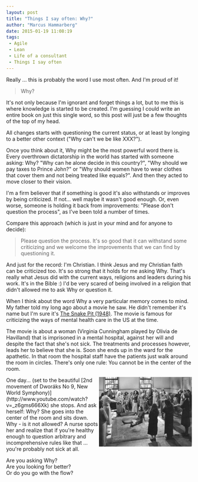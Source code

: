 ```yaml
---
layout: post
title: "Things I say often: Why?"
author: "Marcus Hammarberg"
date: 2015-01-19 11:08:19
tags:
 - Agile
 - Lean
 - Life of a consultant
 - Things I say often
---
```


Really ... this is probably the word I use most often. And I'm proud of it!

<blockquote>Why?</blockquote>

It's not only because I'm ignorant and forget things a lot, but to me this is where knowledge is started to be created. I'm guessing I could write an entire book on just this single word, so this post will just be a few thoughts of the top of my head.

<a name='more'></a>

All changes starts with questioning the current status, or at least by longing to a better other context ("Why can't we be like XXX?").

Once you think about it, Why might be the most powerful word there is. Every overthrown dictatorship in the world has started with someone asking: Why? "Why can he alone decide in this country?", "Why should we pay taxes to Prince John?" or "Why should women have to wear clothes that cover them and not being treated like equals?". And then they acted to move closer to their vision.

I'm a firm believer that if something is good it's also withstands or improves by being criticized. If not... well maybe it wasn't good enough. Or, even worse, someone is holding it back from improvements: "Please don't question the process", as I've been told a number of times.

Compare this approach (which is just in your mind and for anyone to decide):
<blockquote>Please question the process. It's so good that it can withstand some criticizing and we welcome the improvements that we can find by questioning it.</blockquote>

And just for the record: I'm Christian. I think Jesus and my Christian faith can be criticized too. It's so strong that it holds for me asking Why. That's really what Jesus did with the current ways, religions and leaders during his work. It's in the Bible :) I'd be very scared of being involved in a religion that didn't allowed me to ask Why or question it.

When I think about the word Why a very particular memory comes to mind. My father told my long ago about a movie he saw. He didn't remember it's name but I'm sure it's [The Snake Pit (1948)](http://www.imdb.com/title/tt0040806/). The movie is famous for criticizing the ways of mental health care in the US at the time.

The movie is about a woman (Virginia Cunningham played by Olivia de Havilland) that is imprisoned in a mental hospital, against her will and despite the fact that she's not sick. The treatments and processes however, leads her to believe that she is. Soon she ends up in the ward for the apathetic. In that room the hospital staff have the patients just walk around the room in circles.
There's only one rule: You cannot be in the center of the room.

<img src="/img/whythesnakepit.jpg" style="float:right" width="50%">
One day... (set to the beautiful [2nd movement of Dworáks No 9, New World Symphony)](http://www.youtube.com/watch?v=_z6gms666Xk) she stops. And ask herself: Why? She goes into the center of the room and sits down. Why - is it not allowed?
A nurse spots her and realize that if you're healthy enough to question arbitrary and incomprehensive rules like that ... you're probably not sick at all.

Are you asking Why? <br>
Are you looking for better? <br>
Or do you go with the flow? <br>